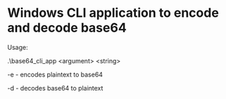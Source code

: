 # Windows CLI application to encode and decode base64

Usage:

.\base64_cli_app \<argument\> \<string\>

-e - encodes plaintext to base64

-d - decodes base64 to plaintext


